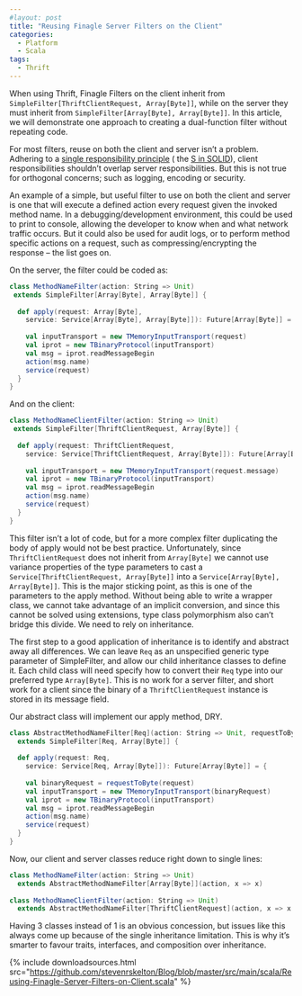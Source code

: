```yaml
---
#layout: post
title: "Reusing Finagle Server Filters on the Client"
categories:
  - Platform
  - Scala
tags:
  - Thrift
---
```


When using Thrift, Finagle Filters on the client inherit from `SimpleFilter[ThriftClientRequest, Array[Byte]]`, while on
the server they must inherit from `SimpleFilter[Array[Byte], Array[Byte]]`. In this article, we will demonstrate one
approach to creating a dual-function filter without repeating code.

For most filters, reuse on both the client and server isn’t a problem. Adhering to
a [single responsibility principle](http://http//en.wikipedia.org/wiki/Single_responsibility_principle) (
the [S in SOLID](http://en.wikipedia.org/wiki/Solid_%28object-oriented_design%29)), client responsibilities shouldn’t
overlap server responsibilities. But this is not true for orthogonal concerns; such as logging, encoding or security.

An example of a simple, but useful filter to use on both the client and server is one that will execute a defined action
every request given the invoked method name. In a debugging/development environment, this could be used to print to
console, allowing the developer to know when and what network traffic occurs. But it could also be used for audit logs,
or to perform method specific actions on a request, such as compressing/encrypting the response – the list goes on.

On the server, the filter could be coded as:

```scala
class MethodNameFilter(action: String => Unit)
 extends SimpleFilter[Array[Byte], Array[Byte]] {
 
  def apply(request: Array[Byte], 
    service: Service[Array[Byte], Array[Byte]]): Future[Array[Byte]] = {
 
    val inputTransport = new TMemoryInputTransport(request)
    val iprot = new TBinaryProtocol(inputTransport)
    val msg = iprot.readMessageBegin
    action(msg.name)
    service(request)
  }
}
```

And on the client:

```scala
class MethodNameClientFilter(action: String => Unit)
 extends SimpleFilter[ThriftClientRequest, Array[Byte]] {
 
  def apply(request: ThriftClientRequest, 
    service: Service[ThriftClientRequest, Array[Byte]]): Future[Array[Byte]] = {
 
    val inputTransport = new TMemoryInputTransport(request.message)
    val iprot = new TBinaryProtocol(inputTransport)
    val msg = iprot.readMessageBegin
    action(msg.name)
    service(request)
  }
}
```

This filter isn’t a lot of code, but for a more complex filter duplicating the body of apply would not be best practice.
Unfortunately, since `ThriftClientRequest` does not inherit from `Array[Byte]` we cannot use variance properties of the
type parameters to cast a `Service[ThriftClientRequest, Array[Byte]]` into a `Service[Array[Byte], Array[Byte]]`. This
is the major sticking point, as this is one of the parameters to the apply method. Without being able to write a wrapper
class, we cannot take advantage of an implicit conversion, and since this cannot be solved using extensions, type class
polymorphism also can’t bridge this divide. We need to rely on inheritance.

The first step to a good application of inheritance is to identify and abstract away all differences. We can leave `Req`
as an unspecified generic type parameter of SimpleFilter, and allow our child inheritance classes to define it. Each
child class will need specify how to convert their `Req` type into our preferred type `Array[Byte]`. This is no work for
a server filter, and short work for a client since the binary of a `ThriftClientRequest` instance is stored in its
message field.

Our abstract class will implement our apply method, DRY.

```scala
class AbstractMethodNameFilter[Req](action: String => Unit, requestToByte: Req => Array[Byte])
  extends SimpleFilter[Req, Array[Byte]] {
 
  def apply(request: Req, 
    service: Service[Req, Array[Byte]]): Future[Array[Byte]] = {
 
    val binaryRequest = requestToByte(request)
    val inputTransport = new TMemoryInputTransport(binaryRequest)
    val iprot = new TBinaryProtocol(inputTransport)
    val msg = iprot.readMessageBegin
    action(msg.name)
    service(request)
  }
}
```

Now, our client and server classes reduce right down to single lines:

```scala
class MethodNameFilter(action: String => Unit)
  extends AbstractMethodNameFilter[Array[Byte]](action, x => x)
 
class MethodNameClientFilter(action: String => Unit)
  extends AbstractMethodNameFilter[ThriftClientRequest](action, x => x.message)
```

Having 3 classes instead of 1 is an obvious concession, but issues like this always come up because of the single
inheritance limitation. This is why it’s smarter to favour traits, interfaces, and composition over inheritance.

{%
include downloadsources.html
src="https://github.com/stevenrskelton/Blog/blob/master/src/main/scala/Reusing-Finagle-Server-Filters-on-Client.scala"
%}

